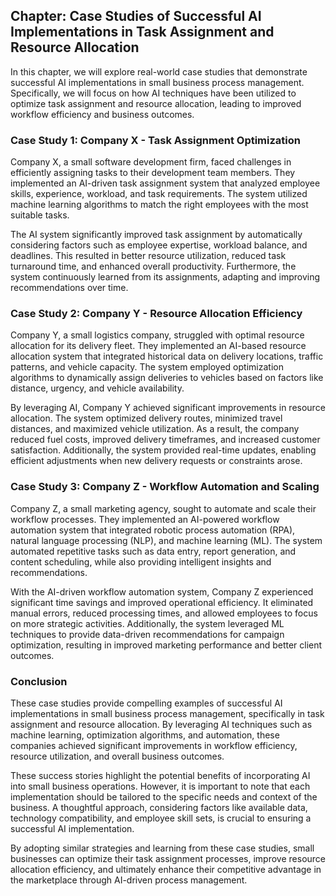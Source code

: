 Chapter: Case Studies of Successful AI Implementations in Task Assignment and Resource Allocation
-------------------------------------------------------------------------------------------------

In this chapter, we will explore real-world case studies that demonstrate successful AI implementations in small business process management. Specifically, we will focus on how AI techniques have been utilized to optimize task assignment and resource allocation, leading to improved workflow efficiency and business outcomes.

### Case Study 1: Company X - Task Assignment Optimization

Company X, a small software development firm, faced challenges in efficiently assigning tasks to their development team members. They implemented an AI-driven task assignment system that analyzed employee skills, experience, workload, and task requirements. The system utilized machine learning algorithms to match the right employees with the most suitable tasks.

The AI system significantly improved task assignment by automatically considering factors such as employee expertise, workload balance, and deadlines. This resulted in better resource utilization, reduced task turnaround time, and enhanced overall productivity. Furthermore, the system continuously learned from its assignments, adapting and improving recommendations over time.

### Case Study 2: Company Y - Resource Allocation Efficiency

Company Y, a small logistics company, struggled with optimal resource allocation for its delivery fleet. They implemented an AI-based resource allocation system that integrated historical data on delivery locations, traffic patterns, and vehicle capacity. The system employed optimization algorithms to dynamically assign deliveries to vehicles based on factors like distance, urgency, and vehicle availability.

By leveraging AI, Company Y achieved significant improvements in resource allocation. The system optimized delivery routes, minimized travel distances, and maximized vehicle utilization. As a result, the company reduced fuel costs, improved delivery timeframes, and increased customer satisfaction. Additionally, the system provided real-time updates, enabling efficient adjustments when new delivery requests or constraints arose.

### Case Study 3: Company Z - Workflow Automation and Scaling

Company Z, a small marketing agency, sought to automate and scale their workflow processes. They implemented an AI-powered workflow automation system that integrated robotic process automation (RPA), natural language processing (NLP), and machine learning (ML). The system automated repetitive tasks such as data entry, report generation, and content scheduling, while also providing intelligent insights and recommendations.

With the AI-driven workflow automation system, Company Z experienced significant time savings and improved operational efficiency. It eliminated manual errors, reduced processing times, and allowed employees to focus on more strategic activities. Additionally, the system leveraged ML techniques to provide data-driven recommendations for campaign optimization, resulting in improved marketing performance and better client outcomes.

### Conclusion

These case studies provide compelling examples of successful AI implementations in small business process management, specifically in task assignment and resource allocation. By leveraging AI techniques such as machine learning, optimization algorithms, and automation, these companies achieved significant improvements in workflow efficiency, resource utilization, and overall business outcomes.

These success stories highlight the potential benefits of incorporating AI into small business operations. However, it is important to note that each implementation should be tailored to the specific needs and context of the business. A thoughtful approach, considering factors like available data, technology compatibility, and employee skill sets, is crucial to ensuring a successful AI implementation.

By adopting similar strategies and learning from these case studies, small businesses can optimize their task assignment processes, improve resource allocation efficiency, and ultimately enhance their competitive advantage in the marketplace through AI-driven process management.
